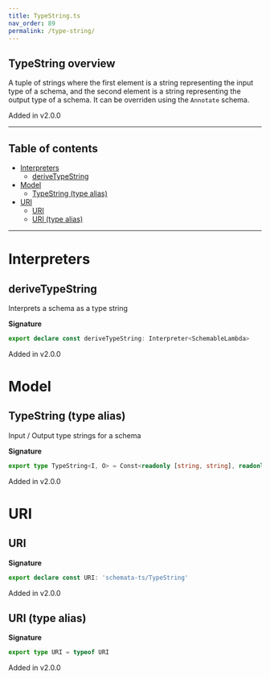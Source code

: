 ```yaml
---
title: TypeString.ts
nav_order: 89
permalink: /type-string/
---
```


## TypeString overview

A tuple of strings where the first element is a string representing the input type of a
schema, and the second element is a string representing the output type of a schema. It
can be overriden using the `Annotate` schema.

Added in v2.0.0

---

<h2 class="text-delta">Table of contents</h2>

- [Interpreters](#interpreters)
  - [deriveTypeString](#derivetypestring)
- [Model](#model)
  - [TypeString (type alias)](#typestring-type-alias)
- [URI](#uri)
  - [URI](#uri-1)
  - [URI (type alias)](#uri-type-alias)

---

# Interpreters

## deriveTypeString

Interprets a schema as a type string

**Signature**

```ts
export declare const deriveTypeString: Interpreter<SchemableLambda>
```

Added in v2.0.0

# Model

## TypeString (type alias)

Input / Output type strings for a schema

**Signature**

```ts
export type TypeString<I, O> = Const<readonly [string, string], readonly [I, O]>
```

Added in v2.0.0

# URI

## URI

**Signature**

```ts
export declare const URI: 'schemata-ts/TypeString'
```

Added in v2.0.0

## URI (type alias)

**Signature**

```ts
export type URI = typeof URI
```

Added in v2.0.0
